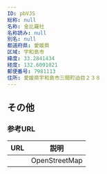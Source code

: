 ```yaml
---
ID: pbVJS
総称: null
名称: 金比羅社
名称読み: null
別名: null
都道府県: 愛媛県
区域: 宇和島市
緯度: 33.2841434
経度: 132.6091021
郵便番号: 7981113
住所: 愛媛県宇和島市三間町迫目２３８
---
```


## その他

### 参考URL

| URL | 説明          |
| --- | ------------- |
|     | OpenStreetMap |
